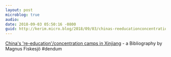 ```yaml
---
layout: post
microblog: true
audio: 
date: 2018-09-03 05:50:16 -0800
guid: http://kerim.micro.blog/2018/09/03/chinas-reeducationconcentration-camps.html
---
```

[China's 're-education'/concentration camps in Xinjiang](https://uhrp.org/featured-articles/chinas-re-education-concentration-camps-xinjiang) - a Bibliography by Magnus Fiskesjö #dendum
